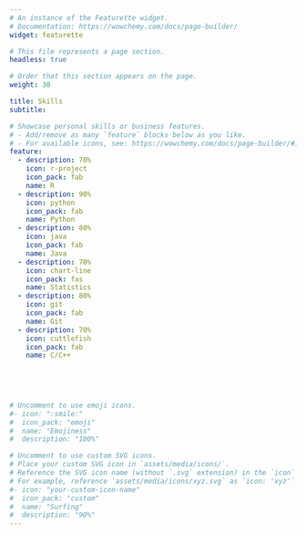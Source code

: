 ```yaml
---
# An instance of the Featurette widget.
# Documentation: https://wowchemy.com/docs/page-builder/
widget: featurette

# This file represents a page section.
headless: true

# Order that this section appears on the page.
weight: 30

title: Skills
subtitle:

# Showcase personal skills or business features.
# - Add/remove as many `feature` blocks below as you like.
# - For available icons, see: https://wowchemy.com/docs/page-builder/#icons
feature:
  - description: 70%
    icon: r-project
    icon_pack: fab 
    name: R
  - description: 90%
    icon: python
    icon_pack: fab
    name: Python
  - description: 80%
    icon: java
    icon_pack: fab
    name: Java
  - description: 70%
    icon: chart-line
    icon_pack: fas
    name: Statistics
  - description: 80%
    icon: git
    icon_pack: fab
    name: Git
  - description: 70%
    icon: cuttlefish
    icon_pack: fab
    name: C/C++


  
    
  
# Uncomment to use emoji icons.
#- icon: ":smile:"
#  icon_pack: "emoji"
#  name: "Emojiness"
#  description: "100%"

# Uncomment to use custom SVG icons.
# Place your custom SVG icon in `assets/media/icons/`.
# Reference the SVG icon name (without `.svg` extension) in the `icon` field.
# For example, reference `assets/media/icons/xyz.svg` as `icon: 'xyz'`
#- icon: "your-custom-icon-name"
#  icon_pack: "custom"
#  name: "Surfing"
#  description: "90%"
---
```


